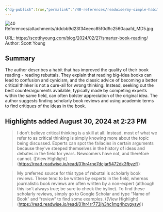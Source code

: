 ```yaml
---
{"dg-publish":true,"permalink":"/40-references/readwise/my-simple-habit-for-smarter-book-reading/","tags":["rw/articles"]}
---
```


![40 References/attachments/ddcbb9d23f34eeec85f0d9c2560aaafd_MD5.jpg](/img/user/40%20References/attachments/ddcbb9d23f34eeec85f0d9c2560aaafd_MD5.jpg)
  
URL: https://scotthyoung.com/blog/2024/02/27/smarter-book-reading/
Author: Scott Young

## Summary

The author describes a habit that has improved the quality of their book reading - reading rebuttals. They explain that reading big-idea books can lead to confusion and cynicism, and the classic advice of becoming a better critical thinker is not a cure-all for wrong thinking. Instead, seeking out the best counterarguments available, typically made by competing experts within the same field, can often bolster appreciation of the original idea. The author suggests finding scholarly book reviews and using academic terms to find critiques of the ideas in the book.

## Highlights added August 30, 2024 at 2:23 PM
>I don’t believe critical thinking is a skill at all. Instead, most of what we refer to as critical thinking is simply knowing more about the topic being discussed. Experts can spot the fallacies in certain arguments because they’ve steeped themselves in the history of ideas and debates in the field for years. Newcomers have not, and therefore cannot. ([View Highlight] (https://read.readwise.io/read/01hr4rne7dcjar5472dk3fbyzf))


>My preferred source for this type of rebuttal is scholarly book reviews. These tend to be written by experts in the field, whereas journalistic book reviews are often written by a non-expert (although this isn’t always true; be sure to check the byline). To find these scholarly reviews, simply go to Google Scholar and type “Name of Book” and “review” to find some examples. ([View Highlight] (https://read.readwise.io/read/01hr4rr773jh3hc1mg4hcvgysw))


